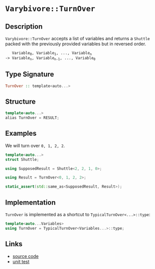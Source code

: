 <!-- Copyright 2024 Feng Mofan
SPDX-License-Identifier: Apache-2.0 -->

# `Varybivore::TurnOver`

## Description

`Varybivore::TurnOver` accepts a list of variables and returns a `Shuttle` packed with the previously provided variables but in reversed order.

<pre><code>   Variable<sub>0</sub>, Variable<sub>1</sub>, ..., Variable<sub>n</sub>
-> Variable<sub>n</sub>, Variable<sub>n-1</sub>, ..., Variable<sub>0</sub></code></pre>

## Type Signature

```Haskell
TurnOver :: template<auto...>
```

## Structure

```C++
template<auto...>
alias TurnOver = RESULT;
```

## Examples

We will turn over `0, 1, 2, 2`.

```C++
template<auto...>
struct Shuttle;

using SupposedResult = Shuttle<2, 2, 1, 0>;

using Result = TurnOver<0, 1, 2, 2>;

static_assert(std::same_as<SupposedResult, Result>);
```

## Implementation

`TurnOver` is implemented as a shortcut to `TypicalTurnOver<...>::type`:

```C++
template<auto...Variables>
using TurnOver = TypicalTurnOver<Variables...>::type;
```

## Links

- [source code](../../../../conceptrodon/descend/varybivore/turn_over.hpp)
- [unit test](../../../../tests/unit/varybivore/turn_over.test.hpp)
